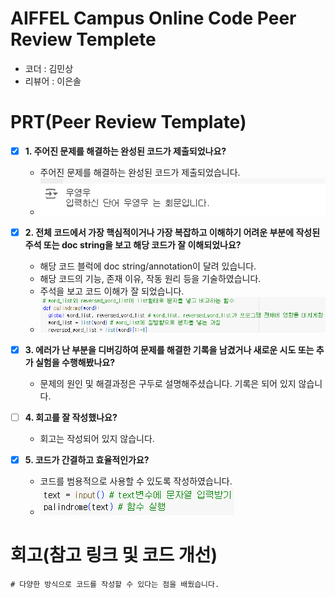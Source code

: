 # AIFFEL Campus Online Code Peer Review Templete
- 코더 : 김민상
- 리뷰어 : 이은솔


# PRT(Peer Review Template)
- [x]  **1. 주어진 문제를 해결하는 완성된 코드가 제출되었나요?**
    - 주어진 문제를 해결하는 완성된 코드가 제출되었습니다.
    - ![PRT1](./241203-PRT1.png) 
    
- [x]  **2. 전체 코드에서 가장 핵심적이거나 가장 복잡하고 이해하기 어려운 부분에 작성된 
주석 또는 doc string을 보고 해당 코드가 잘 이해되었나요?**
    - 해당 코드 블럭에 doc string/annotation이 달려 있습니다.
    - 해당 코드의 기능, 존재 이유, 작동 원리 등을 기술하였습니다.
    - 주석을 보고 코드 이해가 잘 되었습니다.
    - ![PRT2](./241203-PRT2.png) 
        
- [x]  **3. 에러가 난 부분을 디버깅하여 문제를 해결한 기록을 남겼거나
새로운 시도 또는 추가 실험을 수행해봤나요?**
    - 문제의 원인 및 해결과정은 구두로 설명해주셨습니다. 기록은 되어 있지 않습니다.
        
- [ ]  **4. 회고를 잘 작성했나요?**
    - 회고는 작성되어 있지 않습니다.
        
- [x]  **5. 코드가 간결하고 효율적인가요?**
    - 코드를 범용적으로 사용할 수 있도록 작성하였습니다.
    - ![PRT5](./241203-PRT5.png) 


# 회고(참고 링크 및 코드 개선)
```
# 다양한 방식으로 코드를 작성할 수 있다는 점을 배웠습니다.

```
